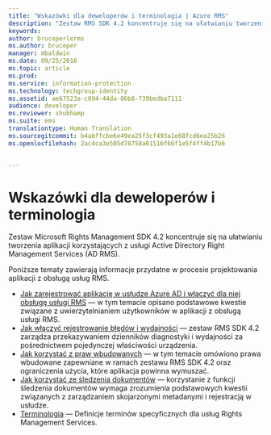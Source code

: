 ```yaml
---
title: "Wskazówki dla deweloperów i terminologia | Azure RMS"
description: "Zestaw RMS SDK 4.2 koncentruje się na ułatwianiu tworzenia aplikacji korzystających z ochrony informacji przy użyciu usługi AD RMS."
keywords: 
author: bruceperlerms
ms.author: bruceper
manager: mbaldwin
ms.date: 09/25/2016
ms.topic: article
ms.prod: 
ms.service: information-protection
ms.technology: techgroup-identity
ms.assetid: ae67523a-c094-44da-86b8-739bedba7111
audience: developer
ms.reviewer: shubhamp
ms.suite: ems
translationtype: Human Translation
ms.sourcegitcommit: b4abffcbe6e49ea25f3cf493a1e68fcd6ea25b26
ms.openlocfilehash: 2ac4ca3e505d78758a01516f66f1e5f4ff4b17b6


---
```


# <a name="developer-guidance-and-terms"></a>Wskazówki dla deweloperów i terminologia
Zestaw Microsoft Rights Management SDK 4.2 koncentruje się na ułatwianiu tworzenia aplikacji korzystających z usługi Active Directory Right Management Services (AD RMS).

Poniższe tematy zawierają informacje przydatne w procesie projektowania aplikacji z obsługą usług RMS.

- [Jak zarejestrować aplikację w usłudze Azure AD i włączyć dla niej obsługę usługi RMS](authentication-integration.md) — w tym temacie opisano podstawowe kwestie związane z uwierzytelnianiem użytkowników w aplikacji z obsługą usługi RMS.
- [Jak włączyć rejestrowanie błędów i wydajności](enabling-logging.md) — zestaw RMS SDK 4.2 zarządza przekazywaniem dzienników diagnostyki i wydajności za pośrednictwem pojedynczej właściwości urządzenia.
- [Jak korzystać z praw wbudowanych](built-in-rights-usage-restriction-reference.md) — w tym temacie omówiono prawa wbudowane zapewniane w ramach zestawu RMS SDK 4.2 oraz ograniczenia użycia, które aplikacja powinna wymuszać.
- [Jak korzystać ze śledzenia dokumentów](how-to-use-document-tracking.md) — korzystanie z funkcji śledzenia dokumentów wymaga zrozumienia podstawowych kwestii związanych z zarządzaniem skojarzonymi metadanymi i rejestracją w usłudze.
- [Terminologia](terms.md) — Definicje terminów specyficznych dla usług Rights Management Services.

 

 

 



<!--HONumber=Oct16_HO1-->


